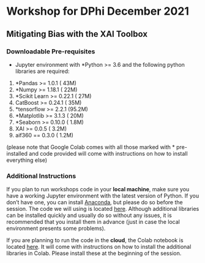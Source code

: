 # Workshop for DPhi December 2021
## Mitigating Bias with the XAI Toolbox

### Downloadable Pre-requisites

- Jupyter environment with *Python >= 3.6 and the following python libraries are required:

1. *Pandas >= 1.0.1		( 43M)
2. *Numpy >= 1.18.1		( 22M)
3. *Scikit Learn >= 0.22.1	( 27M)
4. CatBoost >= 0.24.1		( 35M)
5. *tensorflow >= 2.2.1       (95.2M)
6. *Matplotlib >= 3.1.3		( 20M)
7. *Seaborn >= 0.10.0		( 1.8M)
8. XAI >= 0.0.5		(  3.2M)
9. aif360 == 0.3.0     (  1.2M)

 (please note that Google Colab comes with all those marked with * pre-installed and code provided will come with instructions on how to install everything else)

### Additional Instructions

If you plan to run workshops code in your **local machine**, make sure you have a working Jupyter environment with the latest version of Python. If you don’t have one, you can install [Anaconda](https://www.anaconda.com/products/individual), but please do so before the session. The code we will using is located [here](https://github.com/smasis001/dphi-2021/blob/main/german-credit_dphi.ipynb). Although additional libraries can be installed quickly and usually do so without any issues, it is recommended that you install them in advance (just in case the local environment presents some problems).

If you are planning to run the code in the **cloud**, the Colab notebook is located [here](https://colab.research.google.com/drive/1vg_qq7cmwt3tbmguh4gzlj6dz4ow4m92?usp=sharing). It will come with instructions on how to install the additional libraries in Colab. Please install these at the beginning of the session.